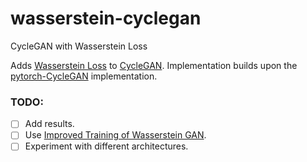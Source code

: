 # wasserstein-cyclegan
CycleGAN with Wasserstein Loss

Adds [Wasserstein Loss](https://arxiv.org/abs/1701.07875) to [CycleGAN](https://arxiv.org/pdf/1703.10593.pdf). Implementation builds upon the [pytorch-CycleGAN](https://github.com/junyanz/pytorch-CycleGAN-and-pix2pix) implementation.

### TODO:
- [ ] Add results.
- [ ] Use [Improved Training of Wasserstein GAN](https://arxiv.org/pdf/1704.00028.pdf).
- [ ] Experiment with different architectures.
